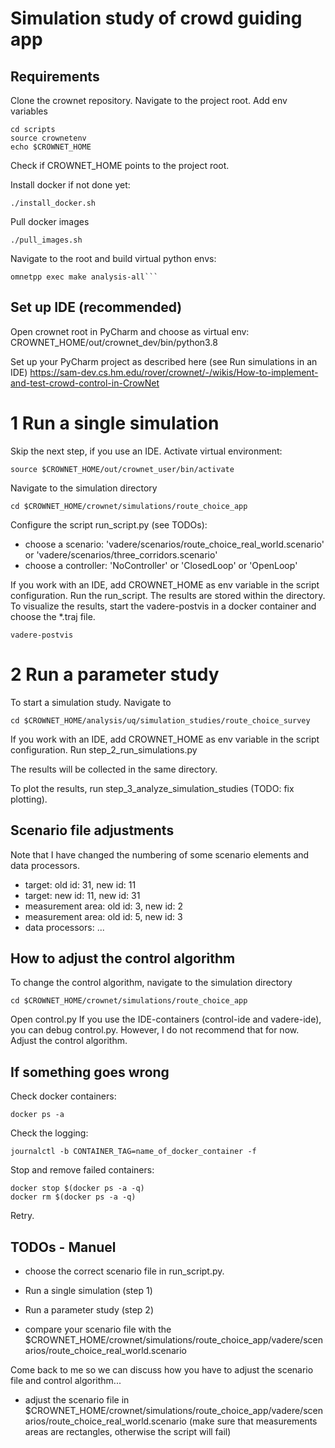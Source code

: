 
# Simulation study of crowd guiding app

## Requirements
Clone the crownet repository.
Navigate to the project root.
Add env variables
```
cd scripts
source crownetenv
echo $CROWNET_HOME
```
Check if CROWNET_HOME points to the project root.

Install docker if not done yet:
```
./install_docker.sh
```
Pull docker images
```
./pull_images.sh
```
Navigate to the root and build virtual python envs:
```
omnetpp exec make analysis-all```
```

## Set up IDE (recommended)
Open crownet root in PyCharm and choose as virtual env: CROWNET_HOME/out/crownet_dev/bin/python3.8

Set up your PyCharm project as described here (see Run simulations in an IDE)
https://sam-dev.cs.hm.edu/rover/crownet/-/wikis/How-to-implement-and-test-crowd-control-in-CrowNet


# 1 Run a single simulation

Skip the next step, if you use an IDE. Activate virtual environment:
```
source $CROWNET_HOME/out/crownet_user/bin/activate
```

Navigate to the simulation directory
```
cd $CROWNET_HOME/crownet/simulations/route_choice_app
```

Configure the script run_script.py (see TODOs):
* choose a scenario: 'vadere/scenarios/route_choice_real_world.scenario' or 'vadere/scenarios/three_corridors.scenario'
* choose a controller: 'NoController' or 'ClosedLoop' or 'OpenLoop'


If you work with an IDE, add CROWNET_HOME as env variable in the script configuration.
Run the run_script.
The results are stored within the directory.
To visualize the results, start the vadere-postvis in a docker container and choose the *.traj file.
```
vadere-postvis
```


# 2 Run a parameter study
To start a simulation study. Navigate to
```
cd $CROWNET_HOME/analysis/uq/simulation_studies/route_choice_survey
```
If you work with an IDE, add CROWNET_HOME as env variable in the script configuration.
Run step_2_run_simulations.py

The results will be collected in the same directory.

To plot the results, run step_3_analyze_simulation_studies (TODO: fix plotting).

## Scenario file adjustments
Note that I have changed the numbering of some scenario elements and data processors.
* target: old id: 31, new id: 11
* target: new id: 11, new id: 31
* measurement area: old id: 3, new id: 2
* measurement area: old id: 5, new id: 3
* data processors: ...


## How to adjust the control algorithm
To change the control algorithm, navigate to the simulation directory
```
cd $CROWNET_HOME/crownet/simulations/route_choice_app
```
Open control.py
If you use the IDE-containers (control-ide and vadere-ide), you can debug control.py.
However, I do not recommend that for now.
Adjust the control algorithm.


## If something goes wrong
Check docker containers:
```
docker ps -a
```
Check the logging:
```
journalctl -b CONTAINER_TAG=name_of_docker_container -f
```
Stop and remove failed containers:
```
docker stop $(docker ps -a -q)
docker rm $(docker ps -a -q)
```
Retry.

## TODOs - Manuel
* choose the correct scenario file in run_script.py.
* Run a single simulation (step 1)
* Run a parameter study (step 2)

* compare your scenario file with the $CROWNET_HOME/crownet/simulations/route_choice_app/vadere/scenarios/route_choice_real_world.scenario

Come back to me so we can discuss how you have to adjust the scenario file and control algorithm...
* adjust the scenario file in $CROWNET_HOME/crownet/simulations/route_choice_app/vadere/scenarios/route_choice_real_world.scenario (make sure that measurements areas are rectangles, otherwise the script will fail) 
